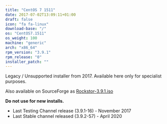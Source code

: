 ```yaml
---
title: "CentOS 7 1511"
date: 2017-07-02T13:09:11+01:00
draft: false
icon: "fa fa-linux"
download-base: "/"
os: "CentOS7.1511"
os_weight: 100
machine: "generic"
arch: "x86_64"
rpm_version: "3.9.1"
rpm_release: "0"
installer_patch: ""
---
```


Legacy / Unsupported installer from 2017. Available here only for specialist purposes.

Also available on SourceForge as [Rockstor-3.9.1.iso](https://sourceforge.net/projects/rockstor/files/)

**Do not use for new installs.**

- Last Testing Channel release (3.9.1-16) - November 2017
- Last Stable channel released (3.9.2-57) - April 2020 
